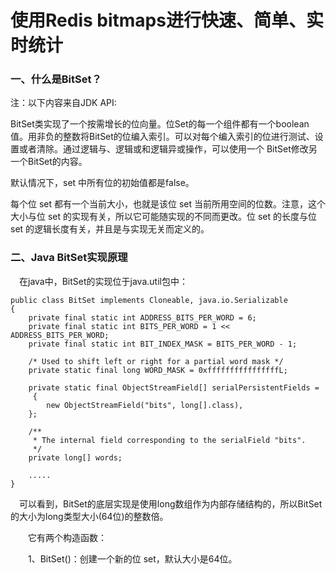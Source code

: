 # 使用Redis bitmaps进行快速、简单、实时统计

### 一、什么是BitSet？

注：以下内容来自JDK API:

BitSet类实现了一个按需增长的位向量。位Set的每一个组件都有一个boolean值。用非负的整数将BitSet的位编入索引。可以对每个编入索引的位进行测试、设置或者清除。通过逻辑与、逻辑或和逻辑异或操作，可以使用一个 BitSet修改另一个BitSet的内容。

默认情况下，set 中所有位的初始值都是false。

每个位 set 都有一个当前大小，也就是该位 set 当前所用空间的位数。注意，这个大小与位 set 的实现有关，所以它可能随实现的不同而更改。位 set 的长度与位 set 的逻辑长度有关，并且是与实现无关而定义的。

### 二、Java BitSet实现原理

　在java中，BitSet的实现位于java.util包中：

```
public class BitSet implements Cloneable, java.io.Serializable 
{
    private final static int ADDRESS_BITS_PER_WORD = 6;
    private final static int BITS_PER_WORD = 1 << ADDRESS_BITS_PER_WORD;
    private final static int BIT_INDEX_MASK = BITS_PER_WORD - 1;

    /* Used to shift left or right for a partial word mask */
    private static final long WORD_MASK = 0xffffffffffffffffL;

    private static final ObjectStreamField[] serialPersistentFields =
     {
        new ObjectStreamField("bits", long[].class),
    };

    /**
     * The internal field corresponding to the serialField "bits".
     */
    private long[] words;
    
    .....
}
```

　可以看到，BitSet的底层实现是使用long数组作为内部存储结构的，所以BitSet的大小为long类型大小\(64位\)的整数倍。

　　它有两个构造函数：

　　1、BitSet\(\)：创建一个新的位 set，默认大小是64位。

